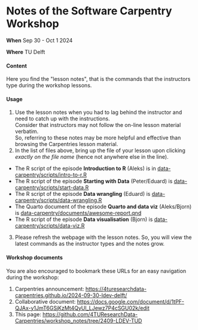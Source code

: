 # Notes of the Software Carpentry Workshop 

**When** Sep 30 - Oct 1 2024 

**Where** TU Delft

#### Content

Here you find the "lesson notes", that is the commands that the instructors type during the workshop lessons.  

#### Usage

1. Use the lesson notes when you had to lag behind the instructor and need to catch up with the instructions.  
Consider that instructors may not follow the on-line lesson material verbatim.  
So, referring to these notes may be more helpful and effective than browsing the Carpentries lesson material.  
2. In the list of files above, bring up the file of your lesson upon clicking _exactly on the file name_ (hence not anywhere else in the line).
  * The R script of the episode **Introduction to R** (Aleks) is in [data-carpentry/scripts/intro-to-r.R](/data-carpentry/scripts/intro-to-r.R)
  * The R script of the episode **Starting with Data** (Peter/Eduard) is [data-carpentry/scripts/start-data.R](/data-carpentry/scripts/start-data.R)
  * The R script of the episode **Data wrangling** (Eduard) is [data-carpentry/scripts/data-wrangling.R](/data-carpentry/scripts/data-wrangling.R)
  * The Quarto document of the episode **Quarto and data viz** (Aleks/Bjorn) is [data-carpentry/documents/awesome-report.qnd](/data-carpentry/documents/awesome-report.qmd)
  * The R script of the episode **Data visualisation** (Bjorn) is [data-carpentry/scripts/data-viz.R](/data-carpentry/scripts/data-viz.R)
3. Please refresh the webpage with the lesson notes. So, you will view the latest commands as the instructor types and the notes grow.

#### Workshop documents
You are also encouraged to bookmark these URLs for an easy navigation during the workshop:

1. Carpentries announcement: https://4turesearchdata-carpentries.github.io/2024-09-30-ldev-delft/
2. Collaborative document: https://docs.google.com/document/d/1tPF-QJAx-y1JmT6GSjKzMt4QyUl_LJewz7P4cSGU02k/edit
3. This page: https://github.com/4TUResearchData-Carpentries/workshop_notes/tree/2409-LDEV-TUD


